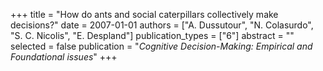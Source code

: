 +++
title = "How do ants and social caterpillars collectively make decisions?"
date = 2007-01-01
authors = ["A. Dussutour", "N. Colasurdo", "S. C. Nicolis", "E. Despland"]
publication_types = ["6"]
abstract = ""
selected = false
publication = "*Cognitive Decision-Making: Empirical and Foundational issues*"
+++

